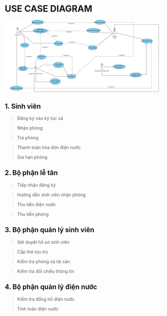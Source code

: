 # USE CASE DIAGRAM
![alt text](https://github.com/Brauuwu/Software_Engineering_TEL_PTIT/blob/main/Use%20Case%20Diagram/UseCase.jpg)
## 1. Sinh viên
>Đăng ký vào ký túc xá

>Nhận phòng

>Trả phòng

>Thanh toán hóa đơn điện nước

>Gia hạn phòng

## 2. Bộ phận lễ tân
>Tiếp nhận đăng ký

>Hướng dẫn sinh viên nhận phòng

>Thu tiền điện nước

>Thu tiền phòng

## 3. Bộ phận quản lý sinh viên
>Xét duyệt hồ sơ sinh viên

>Cấp thẻ lưu trú

>Kiểm tra phòng và tài sản

>Kiểm tra đối chiếu thông tin

## 4. Bộ phận quản lý điện nước
>Kiểm tra đồng hồ điện nước

>Tính toán điện nước
